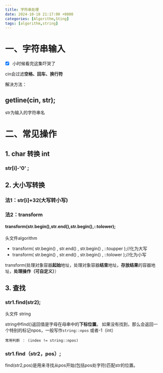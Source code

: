 ```yaml
---
title: 字符串处理
date: 2024-10-18 21:17:00 +0800
categories: [Algorithm,Sting]
tags: [algorithm,string]
---
```




# 一、字符串输入

- [x] 小时候看完这集吓哭了

cin会过滤**空格、回车、换行符**

解决方法：

## getline(cin, str);

str为输入的字符串名

# 二、常见操作

## 1. char 转换 int

### **str[i]-'0' ;**

## 2. 大小写转换

### 法1：str[i]+32(大写转小写)

### 法2：transform

#### transform(str.begin(),str.end(),str.begin(),::tolower);

头文件algorithm

- transform( str.begin() , str.end() , str.begin() , ::toupper );//化为大写
- transform( str.begin() , str.end() , str.begin() , ::tolower );//化为小写

transform(处理对象容器**起始**地址，处理对象容器**结束**地址，**存放结果**的容器地址，**处理操作（可自定义）**）



## 3. 查找

### str1.find(str2);

头文件 string

string中find()返回值是字母在母串中的**下标位置**。
如果没有找到，那么会返回一个特别的标记npos，一般写作`string::npos` 或者-1（int）

`常用判断 ： (index != string::npos)`

### str1.find（str2，pos）;

find(str2,pos)是用来寻找从pos开始(包括pos处字符)匹配str的位置。

